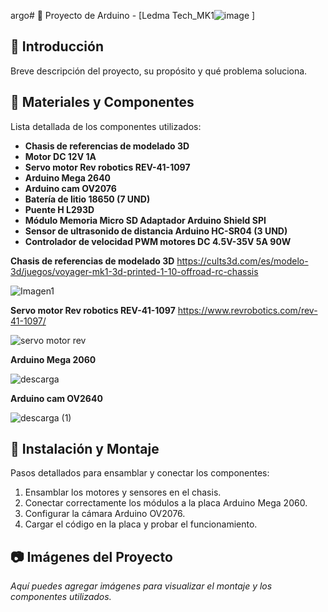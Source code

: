 argo# 🚀 Proyecto de Arduino - [Ledma Tech_MK1![image](https://github.com/user-attachments/assets/14019e8d-d2ca-4b27-aa16-6ea716af14d3)
]

## 📖 Introducción
Breve descripción del proyecto, su propósito y qué problema soluciona.

## 🔧 Materiales y Componentes
Lista detallada de los componentes utilizados:
- **Chasis de referencias de modelado 3D**
- **Motor DC 12V 1A**
- **Servo motor Rev robotics REV-41-1097**
- **Arduino Mega 2640**
- **Arduino cam OV2076**
- **Batería de litio 18650 (7 UND)**
- **Puente H L293D**
- **Módulo Memoria Micro SD Adaptador Arduino Shield SPI**
- **Sensor de ultrasonido de distancia Arduino HC-SR04 (3 UND)**
- **Controlador de velocidad PWM motores DC 4.5V-35V 5A 90W**


**Chasis de referencias de modelado 3D**
  https://cults3d.com/es/modelo-3d/juegos/voyager-mk1-3d-printed-1-10-offroad-rc-chassis

![Imagen1](https://github.com/user-attachments/assets/f2a3010a-b9ae-4fb4-b983-11a7d8c863ec)

**Servo motor Rev robotics REV-41-1097**
https://www.revrobotics.com/rev-41-1097/

![servo motor rev](https://github.com/user-attachments/assets/b42de167-ad23-4dbd-b86a-e949ff78e697)


**Arduino Mega 2060**

![descarga](https://github.com/user-attachments/assets/63b1213b-3a6c-4e2e-802f-76436bbadba5)

**Arduino cam OV2640**

![descarga (1)](https://github.com/user-attachments/assets/12fd795a-7a83-4307-b64f-ecd3a42b0802)


## 🔨 Instalación y Montaje
Pasos detallados para ensamblar y conectar los componentes:
1. Ensamblar los motores y sensores en el chasis.
2. Conectar correctamente los módulos a la placa Arduino Mega 2060.
3. Configurar la cámara Arduino OV2076.
4. Cargar el código en la placa y probar el funcionamiento.

## 📷 Imágenes del Proyecto
_Aquí puedes agregar imágenes para visualizar el montaje y los componentes utilizados._




